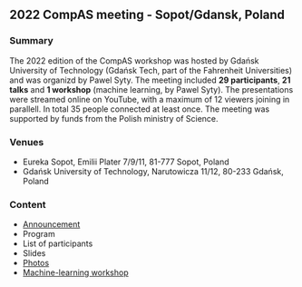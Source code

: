 ## 2022 CompAS meeting - Sopot/Gdansk, Poland

### Summary
The 2022 edition of the CompAS workshop was hosted by Gdańsk University of Technology (Gdańsk Tech, part of the Fahrenheit Universities) and was organizd by Pawel Syty. The meeting included **29 participants**, **21 talks** and **1 workshop** (machine learning, by Pawel Syty). The presentations were streamed online on YouTube, with a maximum of 12 viewers joining in parallell. In total 35 people connected at least once. The meeting was supported by funds from the Polish ministry of Science.

### Venues
- Eureka Sopot, Emilii Plater 7/9/11, 81-777 Sopot, Poland
- Gdańsk University of Technology, Narutowicza 11/12, 80-233 Gdańsk, Poland

### Content
- [Announcement](https://github.com/compas/workshops/blob/main/2022_Poland/CompaAS_2022-Announcement.pdf)
- Program
- List of participants
- Slides
- [Photos](https://github.com/compas/workshops/tree/main/2022_Poland/photos)
- [Machine-learning workshop](https://github.com/sylas/CompAS_2022_ANN)
